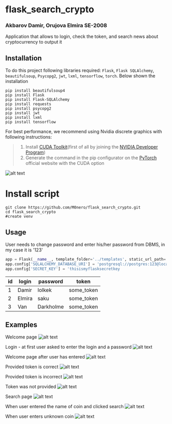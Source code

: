 # flask_search_crypto

### Akbarov Damir, Orujova Elmira SE-2008


Application that allows to login, check the token, and search news about cryptocurrency to output it



## Installation



To do this project following libraries required: ```Flask```, ```Flask SQLAlchemy```, ```beautifulsoup```, ```Psycopg2```, ```jwt```, ```lxml```, ```tensorflow```, ```torch```. Below shown the installation



```
pip install beautifulsoup4
pip install Flask
pip install Flask-SQLAlchemy
pip install requests
pip install psycopg2
pip install jwt
pip install lxml
pip install tensorflow
```
For best performance, we recommend using Nvidia discrete graphics with following instructions:
> 1.  Install [CUDA Toolkit](https://developer.nvidia.com/cuda-downloads)(first of all by joining the [NVIDIA Developer Program](https://developer.nvidia.com/developer-program))
> 2.  Generate the command in the pip configurator on the [PyTorch](https://pytorch.org/get-started/locally/) official website with the CUDA option 

![alt text](https://user-images.githubusercontent.com/70347351/143207765-ee4e2779-7bcf-4233-bb70-335cf7f66697.png)
# Install script 

```
git clone https://github.com/M0nero/flask_search_crypto.git
cd flask_search_crypto
#create venv
```

## Usage 



User needs to change password and enter his/her password from DBMS, in my case it is '123'


```python
app = Flask(__name__, template_folder='../templates', static_url_path='', static_folder='../static')
app.config['SQLALCHEMY_DATABASE_URI'] = 'postgresql://postgres:123@localhost:5432/jwt_flask'
app.config['SECRET_KEY'] = 'thisismyflasksecretkey
```

| id | login    | password | token      |
| -- | -------- | -------- | -----------|
| 1  | Damir    |  lolkek  | some_token |
| 2  | Elmira   |   saku   | some_token |
| 3  | Van      | Darkholme| some_token |

## Examples

Welcome page
![alt text](https://user-images.githubusercontent.com/74233809/143092084-e8753b13-fdcf-4dd1-b626-b41f8cf5e222.png)

Login - at first user asked to enter the login and a password
![alt text](https://user-images.githubusercontent.com/74233809/143091973-b073e2d5-6392-444d-b4cc-5c09fe1ed621.png)

Welcome page after user has entered
![alt text](https://user-images.githubusercontent.com/74233809/143091986-a2ea7b71-43b2-4ff2-9113-949f6ca4d0dd.png)

Provided token is correct
![alt text](https://user-images.githubusercontent.com/74233809/143091984-ee53aae7-1a79-46cd-93f7-e4ffa4ff8c94.png)

Provided token is incorrect
![alt text](https://user-images.githubusercontent.com/74233809/143091975-2c86cef4-86e4-4bff-be12-2847ab1374c2.png)

Token was not provided
![alt text](https://user-images.githubusercontent.com/74233809/143091978-277851de-ac9a-4fdd-820d-542270777fca.png)

Search page
![alt text](https://user-images.githubusercontent.com/74233809/143091983-a8efb6ac-adc1-4f6e-a1bc-a3e399c84c3c.png)

When user entered the name of coin and clicked search
![alt text](https://user-images.githubusercontent.com/74233809/143091982-b6971fe2-79c9-46c0-8ff1-2c40da931c97.png)

When user enters unknown coin
![alt text](https://user-images.githubusercontent.com/74233809/143091980-bfdc08b6-0312-41cd-9d81-7c1ac7b86d98.png)
